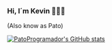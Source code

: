### Hi, I´m Kevin 👋🐱‍💻
   (Also know as Pato)
<br>

[![PatoProgramador's GitHub stats](https://github-readme-stats.vercel.app/api?username=PatoProgramador)](https://github.com/anuraghazra/github-readme-stats)
